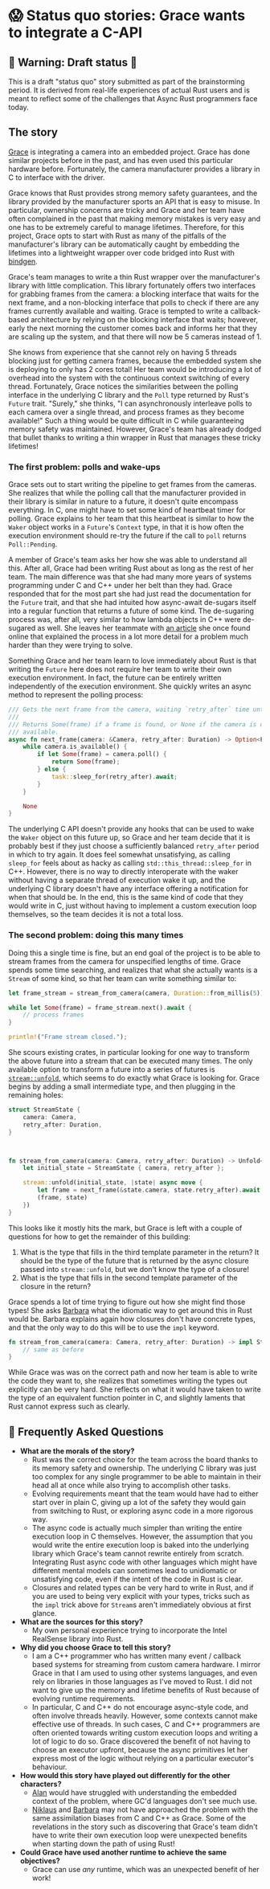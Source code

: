 # 😱 Status quo stories: Grace wants to integrate a C-API

[Alan]: ../characters/alan.md
[Grace]: ../characters/grace.md
[Niklaus]: ../characters/niklaus.md
[Barbara]: ../characters/barbara.md

[bindgen]: //docs.rs/bindgen/
[`stream::unfold`]: //docs.rs/futures/0.1.17/futures/stream/fn.unfold.html

## 🚧 Warning: Draft status 🚧

This is a draft "status quo" story submitted as part of the brainstorming period. It is derived from real-life
experiences of actual Rust users and is meant to reflect some of the challenges that Async Rust programmers face today.

## The story

[Grace] is integrating a camera into an embedded project. Grace has done similar projects before in the past, and has
even used this particular hardware before. Fortunately, the camera manufacturer provides a library in C to interface
with the driver.

Grace knows that Rust provides strong memory safety guarantees, and the library provided by the manufacturer sports an
API that is easy to misuse. In particular, ownership concerns are tricky and Grace and her team have often complained in
the past that making memory mistakes is very easy and one has to be extremely careful to manage lifetimes. Therefore,
for this project, Grace opts to start with Rust as many of the pitfalls of the manufacturer's library can be
automatically caught by embedding the lifetimes into a lightweight wrapper over code bridged into Rust with [bindgen].

Grace's team manages to write a thin Rust wrapper over the manufacturer's library with little complication. This library
fortunately offers two interfaces for grabbing frames from the camera: a blocking interface that waits for the next
frame, and a non-blocking interface that polls to check if there are any frames currently available and waiting. Grace
is tempted to write a callback-based architecture by relying on the blocking interface that waits; however, early the
next morning the customer comes back and informs her that they are scaling up the system, and that there will now be 5
cameras instead of 1.

She knows from experience that she cannot rely on having 5 threads blocking just for getting camera frames, because the
embedded system she is deploying to only has 2 cores total! Her team would be introducing a lot of overhead into the
system with the continuous context switching of every thread.  Fortunately, Grace notices the similarities between the
polling interface in the underlying C library and the `Poll` type returned by Rust's `Future` trait. "Surely," she
thinks, "I can asynchronously interleave polls to each camera over a single thread, and process frames as they become
available!" Such a thing would be quite difficult in C while guaranteeing memory safety was maintained. However, Grace's
team has already dodged that bullet thanks to writing a thin wrapper in Rust that manages these tricky lifetimes!

### The first problem: polls and wake-ups

Grace sets out to start writing the pipeline to get frames from the cameras. She realizes that while the polling call
that the manufacturer provided in their library is similar in nature to a future, it doesn't quite encompass everything.
In C, one might have to set some kind of heartbeat timer for polling. Grace explains to her team that this heartbeat is
similar to how the `Waker` object works in a `Future`'s `Context` type, in that it is how often the execution
environment should re-try the future if the call to `poll` returns `Poll::Pending`.

A member of Grace's team asks her how she was able to understand all this. After all, Grace had been writing Rust about
as long as the rest of her team. The main difference was that she had many more years of systems programming under C and
C++ under her belt than they had. Grace responded that for the most part she had just read the documentation for the
`Future` trait, and that she had intuited how async-await de-sugars itself into a regular function that returns a future
of some kind. The de-sugaring process was, after all, very similar to how lambda objects in C++ were de-sugared as well.
She leaves her teammate with [an
article](//smallcultfollowing.com/babysteps/blog/2019/10/26/async-fn-in-traits-are-hard/) she once found online that
explained the process in a lot more detail for a problem much harder than they were trying to solve.

Something Grace and her team learn to love immediately about Rust is that writing the `Future` here does not require her
team to write their own execution environment. In fact, the future can be entirely written independently of the
execution environment. She quickly writes an async method to represent the polling process:

```rust
/// Gets the next frame from the camera, waiting `retry_after` time until polling again if it fails.
///
/// Returns Some(frame) if a frame is found, or None if the camera is disconnected or goes down before a frame is
/// available.
async fn next_frame(camera: &Camera, retry_after: Duration) -> Option<Frame> {
    while camera.is_available() {
        if let Some(frame) = camera.poll() {
            return Some(frame);
        } else {
            task::sleep_for(retry_after).await;
        }
    }

    None
}
```

The underlying C API doesn't provide any hooks that can be used to wake the `Waker` object on this future up, so Grace
and her team decide that it is probably best if they just choose a sufficiently balanced `retry_after` period in which
to try again. It does feel somewhat unsatisfying, as calling `sleep_for` feels about as hacky as calling
`std::this_thread::sleep_for` in C++. However, there is no way to directly interoperate with the waker without having a
separate thread of execution wake it up, and the underlying C library doesn't have any interface offering a notification
for when that should be. In the end, this is the same kind of code that they would write in C, just without having to
implement a custom execution loop themselves, so the team decides it is not a total loss.

### The second problem: doing this many times

Doing this a single time is fine, but an end goal of the project is to be able to stream frames from the camera for
unspecified lengths of time. Grace spends some time searching, and realizes that what she actually wants is a `Stream`
of some kind, so that her team can write something similar to:

```rust
let frame_stream = stream_from_camera(camera, Duration::from_millis(5));

while let Some(frame) = frame_stream.next().await {
    // process frames
}

println!("Frame stream closed.");
```

She scours existing crates, in particular looking for one way to transform the above future into a stream that can be
executed many times. The only available option to transform a future into a series of futures is [`stream::unfold`],
which seems to do exactly what Grace is looking for. Grace begins by adding a small intermediate type, and then plugging
in the remaining holes:

```rust
struct StreamState {
    camera: Camera,
    retry_after: Duration,
}



fn stream_from_camera(camera: Camera, retry_after: Duration) -> Unfold<Frame, ??, ??> {
    let initial_state = StreamState { camera, retry_after };

    stream::unfold(initial_state, |state| async move {
        let frame = next_frame(&state.camera, state.retry_after).await
        (frame, state)
    })
}
```

This looks like it mostly hits the mark, but Grace is left with a couple of questions for how to get the remainder of
this building:

1. What is the type that fills in the third template parameter in the return? It should be the type of the future that
   is returned by the async closure passed into `stream::unfold`, but we don't know the type of a closure!
2. What is the type that fills in the second template parameter of the closure in the return?

Grace spends a lot of time trying to figure out how she might find those types! She asks [Barbara] what the idiomatic
way to get around this in Rust would be. Barbara explains again how closures don't have concrete types, and that the
only way to do this will be to use the `impl` keyword.

```rust
fn stream_from_camera(camera: Camera, retry_after: Duration) -> impl Stream<Item = Frame> {
    // same as before
}
```

While Grace was was on the correct path and now her team is able to write the code they want to, she realizes that
sometimes writing the types out explicitly can be very hard. She reflects on what it would have taken to write the type
of an equivalent function pointer in C, and slightly laments that Rust cannot express such as clearly.

## 🤔 Frequently Asked Questions

* **What are the morals of the story?**
    * Rust was the correct choice for the team across the board thanks to its memory safety and ownership. The
      underlying C library was just too complex for any single programmer to be able to maintain in their head all at
      once while also trying to accomplish other tasks.
    * Evolving requirements meant that the team would have had to either start over in plain C, giving up a lot of the
      safety they would gain from switching to Rust, or exploring async code in a more rigorous way.
    * The async code is actually much simpler than writing the entire execution loop in C themselves. However, the
      assumption that you would write the entire execution loop is baked into the underlying library which Grace's team
      cannot rewrite entirely from scratch. Integrating Rust async code with other languages which might have different
      mental models can sometimes lead to unidiomatic or unsatisfying code, even if the intent of the code in Rust is
      clear.
    * Closures and related types can be very hard to write in Rust, and if you are used to being very explicit with your
      types, tricks such as the `impl` trick above for `Stream`s aren't immediately obvious at first glance.
* **What are the sources for this story?**
    * My own personal experience trying to incorporate the Intel RealSense library into Rust.
* **Why did you choose Grace to tell this story?**
    * I am a C++ programmer who has written many event / callback based systems for streaming from custom camera
      hardware. I mirror Grace in that I am used to using other systems languages, and even rely on libraries in those
      languages as I've moved to Rust. I did not want to give up the memory and lifetime benefits of Rust because of
      evolving runtime requirements.
    * In particular, C and C++ do not encourage async-style code, and often involve threads heavily. However, some
      contexts cannot make effective use of threads. In such cases, C and C++ programmers are often oriented towards
      writing custom execution loops and writing a lot of logic to do so. Grace discovered the benefit of not having to
      choose an executor upfront, because the async primitives let her express most of the logic without relying on a
      particular executor's behaviour.
* **How would this story have played out differently for the other characters?**
    * [Alan] would have struggled with understanding the embedded context of the problem, where GC'd languages don't see
      much use.
    * [Niklaus] and [Barbara] may not have approached the problem with the same assimilation biases from C and C++ as
      Grace. Some of the revelations in the story such as discovering that Grace's team didn't have to write their own
      execution loop were unexpected benefits when starting down the path of using Rust!
* **Could Grace have used another runtime to achieve the same objectives?**
    * Grace can use _any_ runtime, which was an unexpected benefit of her work!

